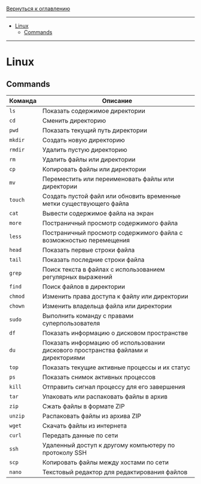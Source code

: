 [Вернуться к оглавлению](https://github.com/engine-it-in/different-level-task/blob/main/README.md)
***
* [Linux](#linux)
  * [Commands](#commands)
***

# Linux

## Commands

| Команда | Описание                                                                           |
|---------|------------------------------------------------------------------------------------|
| `ls`    | Показать содержимое директории                                                     |
| `cd`    | Сменить директорию                                                                 |
| `pwd`   | Показать текущий путь директории                                                   |
| `mkdir` | Создать новую директорию                                                           |
| `rmdir` | Удалить пустую директорию                                                          |
| `rm`    | Удалить файлы или директории                                                       |
| `cp`    | Копировать файлы или директории                                                    |
| `mv`    | Переместить или переименовать файлы или директории                                 |
| `touch` | Создать пустой файл или обновить временные метки существующего файла               |
| `cat`   | Вывести содержимое файла на экран                                                  |
| `more`  | Постраничный просмотр содержимого файла                                            |
| `less`  | Постраничный просмотр содержимого файла с возможностью перемещения                 |
| `head`  | Показать первые строки файла                                                       |
| `tail`  | Показать последние строки файла                                                    |
| `grep`  | Поиск текста в файлах с использованием регулярных выражений                        |
| `find`  | Поиск файлов в директории                                                          |
| `chmod` | Изменить права доступа к файлу или директории                                      |
| `chown` | Изменить владельца файла или директории                                            |
| `sudo`  | Выполнить команду с правами суперпользователя                                      |
| `df`    | Показать информацию о дисковом пространстве                                        |
| `du`    | Показать информацию об использовании дискового пространства файлами и директориями |
| `top`   | Показать текущие активные процессы и их статус                                     |
| `ps`    | Показать снимок активных процессов                                                 |
| `kill`  | Отправить сигнал процессу для его завершения                                       |
| `tar`   | Упаковать или распаковать файлы в архив                                            |
| `zip`   | Сжать файлы в формате ZIP                                                          |
| `unzip` | Распаковать файлы из архива ZIP                                                    |
| `wget`  | Скачать файлы из интернета                                                         |
| `curl`  | Передать данные по сети                                                            |
| `ssh`   | Удаленный доступ к другому компьютеру по протоколу SSH                             |
| `scp`   | Копировать файлы между хостами по сети                                             |
| `nano`  | Текстовый редактор для редактирования файлов                                       |